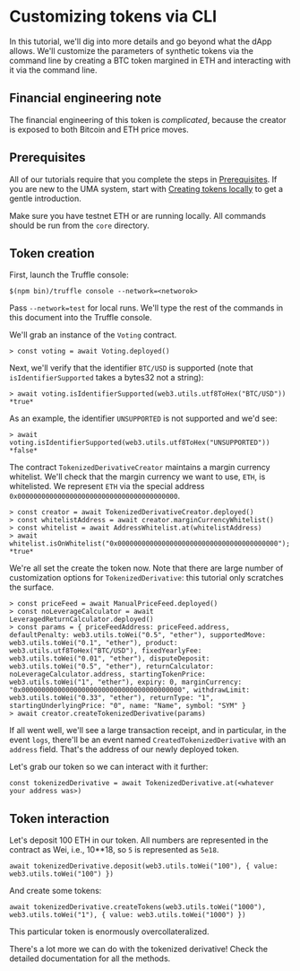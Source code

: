 # Customizing tokens via CLI

In this tutorial, we'll dig into more details and go beyond what the dApp allows.
We'll customize the parameters of synthetic tokens via the command line by creating a BTC token
margined in ETH and interacting with it via the command line.

## Financial engineering note

The financial engineering of this token is _complicated_, because the creator is exposed to both Bitcoin and ETH price moves.

## Prerequisites

All of our tutorials require that you complete the steps in [Prerequisites](./prerequisites.md). If you are new to the UMA
system, start with [Creating tokens locally](./creating-tokens-locally.md) to get a gentle introduction.

Make sure you have testnet ETH or are running locally. All commands should be run from the `core` directory.

## Token creation

First, launch the Truffle console:

```
$(npm bin)/truffle console --network=<networok>
```

Pass `--network=test` for local runs. We'll type the rest of the commands in this document into the Truffle console.

We'll grab an instance of the `Voting` contract.

```
> const voting = await Voting.deployed()
```

Next, we'll verify that the identifier `BTC/USD` is supported (note that `isIdentifierSupported` takes a bytes32 not a
string):

```
> await voting.isIdentifierSupported(web3.utils.utf8ToHex("BTC/USD"))
*true*
```

As an example, the identifier `UNSUPPORTED` is not supported and we'd see:
```
> await voting.isIdentifierSupported(web3.utils.utf8ToHex("UNSUPPORTED"))
*false*
```

The contract `TokenizedDerivativeCreator` maintains a margin currency whitelist.  We'll check that the margin currency
we want to use, `ETH`, is whitelisted. We represent `ETH` via the special address
`0x0000000000000000000000000000000000000000`.

```
> const creator = await TokenizedDerivativeCreator.deployed()
> const whitelistAddress = await creator.marginCurrencyWhitelist()
> const whitelist = await AddressWhitelist.at(whitelistAddress)
> await whitelist.isOnWhitelist("0x0000000000000000000000000000000000000000");
*true*
```

We're all set the create the token now. Note that there are large number of customization options for
`TokenizedDerivative`: this tutorial only scratches the surface.

```
> const priceFeed = await ManualPriceFeed.deployed()
> const noLeverageCalculator = await LeveragedReturnCalculator.deployed()
> const params = { priceFeedAddress: priceFeed.address, defaultPenalty: web3.utils.toWei("0.5", "ether"), supportedMove: web3.utils.toWei("0.1", "ether"), product: web3.utils.utf8ToHex("BTC/USD"), fixedYearlyFee: web3.utils.toWei("0.01", "ether"), disputeDeposit: web3.utils.toWei("0.5", "ether"), returnCalculator: noLeverageCalculator.address, startingTokenPrice: web3.utils.toWei("1", "ether"), expiry: 0, marginCurrency: "0x0000000000000000000000000000000000000000", withdrawLimit: web3.utils.toWei("0.33", "ether"), returnType: "1", startingUnderlyingPrice: "0", name: "Name", symbol: "SYM" }
> await creator.createTokenizedDerivative(params)
```

If all went well, we'll see a large transaction receipt, and in particular, in the event `logs`, there'll be an event
named `CreatedTokenizedDerivative` with an `address` field. That's the address of our newly deployed token.

Let's grab our token so we can interact with it further:
```
const tokenizedDerivative = await TokenizedDerivative.at(<whatever your address was>)
```

## Token interaction

Let's deposit 100 ETH in our token. All numbers are represented in the contract as Wei, i.e., 10**18, so `5` is
represented as `5e18`.

```
await tokenizedDerivative.deposit(web3.utils.toWei("100"), { value: web3.utils.toWei("100") })
```

And create some tokens:

```
await tokenizedDerivative.createTokens(web3.utils.toWei("1000"), web3.utils.toWei("1"), { value: web3.utils.toWei("1000") })
```

This particular token is enormously overcollateralized.

There's a lot more we can do with the tokenized derivative! Check the detailed documentation for all the methods.
